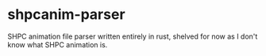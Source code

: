# shpcanim-parser
SHPC animation file parser written entirely in rust, shelved for now as I don't know what SHPC animation is.
